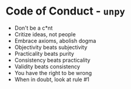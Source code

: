 # Code of Conduct - `unpy`

- Don't be a c*nt
- Critize ideas, not people
- Embrace axioms, abolish dogma
- Objectivity beats subjectivity
- Practicality beats purity
- Consistency beats practicality
- Validity beats consistency
- You have the right to be wrong
- When in doubt, look at rule #1
